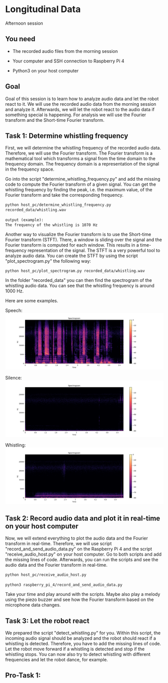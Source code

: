 Longitudinal Data
==============

Afternoon session

You need
--------

- The recorded audio files from the morning session

- Your computer and SSH connection to Raspberry Pi 4

- Python3 on your host computer

Goal
----
Goal of this session is to learn how to analyze audio data and let the robot react to it. We will use the recorded 
audio data from the morning session and analyze it. Afterwards, we will let the robot react to the audio data if 
something special is happening. For analysis we will use the Fourier transform and the Short-time Fourier transform.



Task 1: Determine whistling frequency
------------------------------------------------
First, we will determine the whistling frequency of the recorded audio data. Therefore, we will use the Fourier transform.
The Fourier transform is a mathematical tool which transforms a signal from the time domain to the frequency domain.
The frequency domain is a representation of the signal in the frequency space. 

Go into the script "determine_whistling_frequency.py" and add the missing code to compute the Fourier transform of a 
given signal. You can get the whistling frequency by finding the peak, i.e. the maximum value, of the Fourier transform 
and take the corresponding frequency.

```
python host_pc/determine_whistling_frequency.py recorded_data/whistling.wav

output (example):
The frequency of the whistling is 1070 Hz
```

Another way to visualize the Fourier transform is to use the Short-time Fourier transform (STFT). There, a window is
sliding over the signal and the Fourier transform is computed for each window. This results in a time-frequency
representation of the signal. The STFT is a very powerful tool to analyze audio data. You can create the STFT by using
the script "plot_spectrogram.py" the following way:

    python host_pc/plot_spectrogram.py recorded_data/whistling.wav

In the folder "recorded_data" you can then find the spectrogram of the whistling audio data. You can see that the
whistling frequency is around 1000 Hz.

Here are some examples.

Speech:
![STFT Speech](./media/speech.png)

Silence:
![STFT Silence](./media/silence.png)

Whistling:
![STFT Whistling](./media/whistling.png)


Task 2: Record audio data and plot it in real-time on your host computer
------------------------
Now, we will extend everything to plot the audio data and the Fourier transform in real-time. Therefore, we will use
script "record_and_send_audio_data.py" on the Raspberry Pi 4 and the script "receive_audio_host.py" on your host computer.
Go to both scripts and add the missing lines of code. Afterwards, you can run the scripts and see the audio data and
the Fourier transform in real-time.

    python host_pc/receive_audio_host.py

    python3 raspberry_pi_4/record_and_send_audio_data.py

Take your time and play around with the scripts. Maybe also play a melody using the piezo buzzer and see how the
Fourier transform based on the microphone data changes.


Task 3: Let the robot react
---------------------------
We prepared the script "detect_whistling.py" for you. Within this script, the incoming audio signal should be analyzed
and the robot should react if a whistling is detected. Therefore, you have to add the missing lines of code. Let the robot
move forward if a whistling is detected and stop if the whistling stops. You can now also try to detect whistling
with different frequencies and let the robot dance, for example.



Pro-Task 1: 
------------------------------------------------------------------





